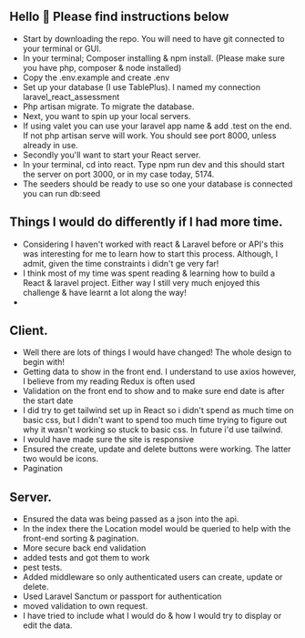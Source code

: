 ## Hello 👋 Please find instructions below


- Start by downloading the repo. You will need to have git connected to your terminal or GUI. 
- In your terminal; Composer installing & npm install. (Please make sure you have php, composer & node installed)
- Copy the .env.example and create .env
- Set up your database (I use TablePlus). I named my connection laravel_react_assessment
- Php artisan migrate. To migrate the database.
- Next, you want to spin up your local servers.
- If using valet you can use your laravel app name & add .test on the end. If not php artisan serve will work. You should see port 8000, unless already in use.
- Secondly you'll want to start your React server.
- In your terminal, cd into react. Type npm run dev and this should start the server on port 3000, or in my case today, 5174.
- The seeders should be ready to use so one your database is connected you can run db:seed

## Things I would do differently if I had more time.

- Considering I haven't worked with react & Laravel before or API's this was interesting for me to learn how to start this process. Although, I admit, given the time constraints i didn't ge very far!
- I think most of my time was spent reading & learning how to build a React & laravel project. Either way I still very much enjoyed this challenge & have learnt a lot along the way!
- 
## Client.
- Well there are lots of things I would have changed! The whole design to begin with!
- Getting data to show in the front end. I understand to use axios however, I believe from my reading Redux is often used
- Validation on the front end to show and to make sure end date is after the start date
- I did try to get tailwind set up in React so i didn't spend as much time on basic css, but I didn't want to spend too much time trying to figure out why it wasn't working so stuck to basic css. In future i'd use tailwind.
- I would have made sure the site is responsive
- Ensured the create, update and delete buttons were working. The latter two would be icons.
- Pagination

## Server.
- Ensured the data was being passed as a json into the api. 
- In the index there the Location model would be queried to help with the front-end sorting & pagination.
- More secure back end validation
- added tests and got them to work
- pest tests.
- Added middleware so only authenticated users can create, update or delete. 
- Used Laravel Sanctum or passport for authentication
- moved validation to own request.
- I have tried to include what I would do & how I would try to display or edit the data.
